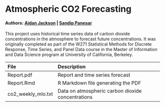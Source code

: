 # Atmospheric CO2 Forecasting

#### Authors: [Aidan Jackson](https://github.com/aidan-jackson-data) | [Sandip Panesar](https://github.com/sandzp)


This project uses historical time series data of carbon dioxide concentrations in the atmosphere to forecast future concentrations. It was originally completed as part of the W271 Statistical Methods for Discrete Response, Time Series, and Panel Data course in the Master of Information and Data Science program at University of California, Berkeley.

| File      | Description |
| :----------- | :----------- |
| Report.pdf      | Report and time series forecast       |
| Report.Rmd   | R Markdown file generating the PDF        |
| co2_weekly_mlo.txt | Data on atmospheric carbon dioxide concentrations |
